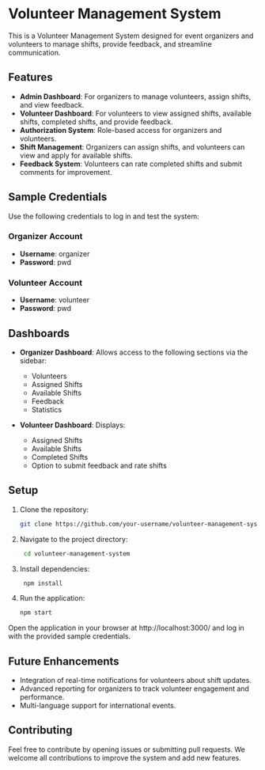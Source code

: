 # Volunteer Management System

This is a Volunteer Management System designed for event organizers and volunteers to manage shifts, provide feedback, and streamline communication.

## Features

- **Admin Dashboard**: For organizers to manage volunteers, assign shifts, and view feedback.
- **Volunteer Dashboard**: For volunteers to view assigned shifts, available shifts, completed shifts, and provide feedback.
- **Authorization System**: Role-based access for organizers and volunteers.
- **Shift Management**: Organizers can assign shifts, and volunteers can view and apply for available shifts.
- **Feedback System**: Volunteers can rate completed shifts and submit comments for improvement.

## Sample Credentials

Use the following credentials to log in and test the system:

### Organizer Account
- **Username**: organizer
- **Password**: pwd

### Volunteer Account
- **Username**: volunteer
- **Password**: pwd

## Dashboards

- **Organizer Dashboard**: Allows access to the following sections via the sidebar:
  - Volunteers
  - Assigned Shifts
  - Available Shifts
  - Feedback
  - Statistics

- **Volunteer Dashboard**: Displays:
  - Assigned Shifts
  - Available Shifts
  - Completed Shifts
  - Option to submit feedback and rate shifts

## Setup

1. Clone the repository:
   ```bash
   git clone https://github.com/your-username/volunteer-management-system.git

2. Navigate to the project directory:

   ```bash
    cd volunteer-management-system

3. Install dependencies:

   ```bash
    npm install
   
4. Run the application:

   ```bash
   npm start

Open the application in your browser at http://localhost:3000/ and log in with the provided sample credentials.

## Future Enhancements
- Integration of real-time notifications for volunteers about shift updates.
- Advanced reporting for organizers to track volunteer engagement and performance.
- Multi-language support for international events.

## Contributing
Feel free to contribute by opening issues or submitting pull requests. We welcome all contributions to improve the system and add new features.
   
